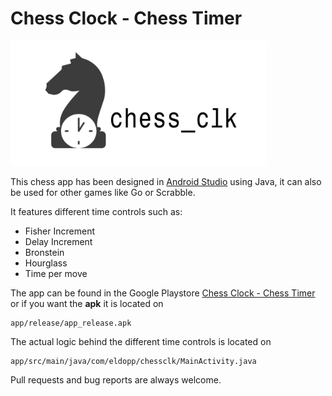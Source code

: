 # Chess Clock - Chess Timer

<img src="/img/banner.png" width="410"/>

This chess app has been designed in [Android Studio](https://developer.android.com/studio) using Java, it can also be used for other games like Go or Scrabble.

It features different time controls such as:
* Fisher Increment
* Delay Increment
* Bronstein
* Hourglass
* Time per move

The app can be found in the Google Playstore [Chess Clock - Chess Timer](https://play.google.com/store/apps/details?id=com.eldopp.chessclk) or if you want the **apk** it is located on
```
app/release/app_release.apk
```

The actual logic behind the different time controls is located on
```
app/src/main/java/com/eldopp/chessclk/MainActivity.java
```

Pull requests and bug reports are always welcome.
